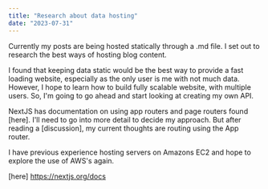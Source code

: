 ```yaml
---
title: "Research about data hosting"
date: "2023-07-31"
---
```


Currently my posts are being hosted statically through a .md file. I set out to research the best ways of hosting blog content.

I found that keeping data static would be the best way to provide a fast loading website, especially as the only user is me with not much data. However, I hope to learn how to build fully scalable website, with multiple users. So, I'm going to go ahead and start looking at creating my own API.

NextJS has documentation on using app routers and page routers found [here]. I'll need to go into more detail to decide my approach. But after reading a [discussion], my current thoughts are routing using the App router.

I have previous experience hosting servers on Amazons EC2 and hope to explore the use of AWS's again.

[here] https://nextjs.org/docs

